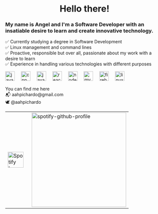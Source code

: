 <h1 align="center">Hello there!</h1>



<h3 align="left">My name is Angel and I'm a Software Developer with an insatiable desire to learn and create innovative technology.</h3>



<p align="left">✅ Currently studying a degree in Software Development<br>✅ Linux management and command lines<br>✅ Proactive, responsible but over all, passionate about my work with a desire to learn<br>✅ Experience in handling various technologies with different purposes</p>



<div align="left">
  <img src="https://cdn.jsdelivr.net/gh/devicons/devicon/icons/java/java-original.svg" height="30" alt="java logo"  />
  <img width="12" />
  <img src="https://cdn.jsdelivr.net/gh/devicons/devicon/icons/cplusplus/cplusplus-original.svg" height="30" alt="cpp logo"  />
  <img width="12" />
  <img src="https://cdn.jsdelivr.net/gh/devicons/devicon/icons/javascript/javascript-original.svg" height="30" alt="javascript logo"  />
  <img width="12" />
  <img src="https://cdn.jsdelivr.net/gh/devicons/devicon/icons/react/react-original.svg" height="30" alt="react logo"  />
  <img width="12" />
  <img src="https://cdn.jsdelivr.net/gh/devicons/devicon/icons/nodejs/nodejs-original-wordmark.svg" height="30" alt="nodejs logo"  />
  <img width="12" />
  <img src="https://cdn.jsdelivr.net/gh/devicons/devicon/icons/mysql/mysql-original.svg" height="30" alt="mysql logo"  />
  <img width="12" />
  <img src="https://cdn.jsdelivr.net/gh/devicons/devicon/icons/firebase/firebase-plain.svg" height="30" alt="firebase logo"  />
  <img width="12" />
  <img src="https://cdn.jsdelivr.net/gh/devicons/devicon/icons/linux/linux-original.svg" height="30" alt="linux logo"  />
</div>



<p align="left">You can find me here<br>📬 aahpichardo@gmail.com<br>🕊 @aahpichardo</p>

<div align="center">
  <table>
    <tr>
      <td>
        <a href="https://spotify-github-profile.vercel.app/api/view?uid=12150659694&redirect=true">
          <img src="https://upload.wikimedia.org/wikipedia/commons/2/26/Spotify_logo_with_text.svg" alt="Spotify Logo" style="width: 50px; margin-right: 10px;">
        </a>
      </td>
      <td>
        <a href="https://spotify-github-profile.vercel.app/api/view?uid=12150659694&redirect=true">
          <img src="https://spotify-github-profile.vercel.app/api/view?uid=12150659694&cover_image=true&theme=novatorem&show_offline=true&background_color=121212&interchange=false&bar_color=53b14f&bar_color_cover=false" style="width: 300px;" alt="spotify-github-profile">
        </a>
      </td>
    </tr>
  </table>
</div>







